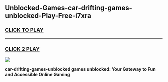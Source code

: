 
## Unblocked-Games-car-drifting-games-unblocked-Play-Free-i7xra
<h3>
<a href="https://premium76.site?title=car-drifting-games-unblocked&ref=18A">CLICK TO PLAY</a></h3>
<hr>

<h3>
<a href="https://premium76.site?title=car-drifting-games-unblocked&ref=18A">CLICK 2 PLAY</a>
  
</h3>

<a href="https://premium76.site?title=car-drifting-games-unblocked&ref=18A"><img src="https://clearcache.store/games.png"></a>


**car-drifting-games-unblocked games unblocked: Your Gateway to Fun and Accessible Online Gaming**
